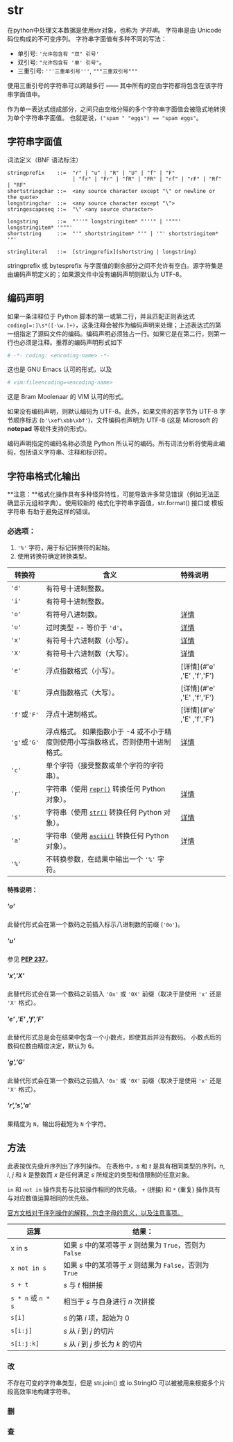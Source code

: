 # str

在python中处理文本数据是使用str对象，也称为 *字符串*。 字符串是由 Unicode 码位构成的不可变序列。 字符串字面值有多种不同的写法：

- 单引号: `'允许包含有 "双" 引号'`
- 双引号: `"允许包含有 '单' 引号"`。
- 三重引号: `'''三重单引号'''`, `"""三重双引号"""`

使用三重引号的字符串可以跨越多行 —— 其中所有的空白字符都将包含在该字符串字面值中。

作为单一表达式组成部分，之间只由空格分隔的多个字符串字面值会被隐式地转换为单个字符串字面值。 也就是说，`("spam " "eggs") == "spam eggs"`。

## 字符串字面值

词法定义（BNF 语法标注）

```
stringprefix    ::=  "r" | "u" | "R" | "U" | "f" | "F"
                     | "fr" | "Fr" | "fR" | "FR" | "rf" | "rF" | "Rf" | "RF"
shortstringchar ::=  <any source character except "\" or newline or the quote>
longstringchar  ::=  <any source character except "\">
stringescapeseq ::=  "\" <any source character>
```

```
longstring      ::=  "'''" longstringitem* "'''" | '"""' longstringitem* '"""'
shortstring     ::=  "'" shortstringitem* "'" | '"' shortstringitem* '"'

stringliteral   ::=  [stringprefix](shortstring | longstring)
```

 stringprefix 或 bytesprefix 与字面值的剩余部分之间不允许有空白。源字符集是由编码声明定义的；如果源文件中没有编码声明则默认为 UTF-8。

## 编码声明

如果一条注释位于 Python 脚本的第一或第二行，并且匹配正则表达式 `coding[=:]\s*([-\w.]+)`，这条注释会被作为编码声明来处理；上述表达式的第一组指定了源码文件的编码。编码声明必须独占一行。如果它是在第二行，则第一行也必须是注释。推荐的编码声明形式如下

```python
# -*- coding: <encoding-name> -*-
```

这也是 GNU Emacs 认可的形式，以及

```python
# vim:fileencoding=<encoding-name>
```

这是 Bram Moolenaar 的 VIM 认可的形式。

如果没有编码声明，则默认编码为 UTF-8。此外，如果文件的首字节为 UTF-8 字节顺序标志 (`b'\xef\xbb\xbf'`)，文件编码也声明为 UTF-8 (这是 Microsoft 的 **notepad** 等软件支持的形式)。

编码声明指定的编码名称必须是 Python 所认可的编码。所有词法分析将使用此编码，包括语义字符串、注释和标识符。

## 字符串格式化输出

**注意：**格式化操作具有多种怪异特性，可能导致许多常见错误（例如无法正确显示元组和字典）。使用较新的 格式化字符串字面值，str.format() 接口或 模板字符串 有助于避免这样的错误。



### 必选项：

1. `'%'` 字符，用于标记转换符的起始。
2. 使用转换符确定转换类型。

| 转换符       | **含义**                                                     | 特殊说明                   |
| ------------ | ------------------------------------------------------------ | :------------------------- |
| `'d'`        | 有符号十进制整数。                                           |                            |
| `'i'`        | 有符号十进制整数。                                           |                            |
| `'o'`        | 有符号八进制数。                                             | [详情](#'o')               |
| `'u'`        | 过时类型 -- 等价于 `'d'`。                                   | [详情](#'u')               |
| `'x'`        | 有符号十六进制数（小写）。                                   | [详情](#'x','X' )          |
| `'X'`        | 有符号十六进制数（大写）。                                   | [详情](#'x','X' )          |
| `'e'`        | 浮点指数格式（小写）。                                       | [详情](#'e' ,'E' ,'f','F') |
| `'E'`        | 浮点指数格式（大写）。                                       | [详情](#'e' ,'E' ,'f','F') |
| `'f'`或`'F'` | 浮点十进制格式。                                             | [详情](#'e' ,'E' ,'f','F') |
| `'g'`或`'G'` | 浮点格式。 如果指数小于 -4 或不小于精度则使用小写指数格式，否则使用十进制格式。 | [详情](#'g','G')           |
| `'c'`        | 单个字符（接受整数或单个字符的字符串）。                     |                            |
| `'r'`        | 字符串（使用 [`repr()`](https://docs.python.org/zh-cn/3/library/functions.html#repr) 转换任何 Python 对象）。 | [详情](#'r','s','a')       |
| `'s'`        | 字符串（使用 [`str()`](https://docs.python.org/zh-cn/3/library/stdtypes.html#str) 转换任何 Python 对象）。 | [详情](#'r','s','a')       |
| `'a'`        | 字符串（使用 [`ascii()`](https://docs.python.org/zh-cn/3/library/functions.html#ascii) 转换任何 Python 对象）。 | [详情](#'r','s','a')       |
| `'%'`        | 不转换参数，在结果中输出一个 `'%'` 字符。                    |                            |

#### 特殊说明：

##### 'o'

此替代形式会在第一个数码之前插入标示八进制数的前缀 (`'0o'`)。

##### 'u'

参见 [**PEP 237**](https://www.python.org/dev/peps/pep-0237)。

##### 'x','X'

此替代形式会在第一个数码之前插入 `'0x'` 或 `'0X'` 前缀（取决于是使用 `'x'` 还是 `'X'` 格式）。

##### 'e' ,'E' ,'f','F'

此替代形式总是会在结果中包含一个小数点，即使其后并没有数码。
小数点后的数码位数由精度决定，默认为 6。

##### 'g','G'

此替代形式会在第一个数码之前插入 `'0x'` 或 `'0X'` 前缀（取决于是使用 `'x'` 还是 `'X'` 格式）。

##### 'r','s','a'

果精度为 `N`，输出将截短为 `N` 个字符。

## 方法

此表按优先级升序列出了序列操作。 在表格中，*s* 和 *t* 是具有相同类型的序列，*n*, *i*, *j* 和 *k* 是整数而 *x* 是任何满足 *s* 所规定的类型和值限制的任意对象。

`in` 和 `not in` 操作具有与比较操作相同的优先级。 `+` (拼接) 和 `*` (重复) 操作具有与对应数值运算相同的优先级。

[官方文档对于序列操作的解释，包含字母的意义，以及注意事项。](https://docs.python.org/zh-cn/3/library/stdtypes.html#typesseq)

| 运算               | 结果：                                                    |
| ------------------ | --------------------------------------------------------- |
| x in s             | 如果 *s* 中的某项等于 *x* 则结果为 `True`，否则为 `False` |
| `x not in s`       | 如果 *s* 中的某项等于 *x* 则结果为 `False`，否则为 `True` |
| `s + t`            | *s* 与 *t* 相拼接                                         |
| `s * n` 或 `n * s` | 相当于 *s* 与自身进行 *n* 次拼接                          |
| `s[i]`             | *s* 的第 *i* 项，起始为 0                                 |
| `s[i:j]`           | *s* 从 *i* 到 *j* 的切片                                  |
| `s[i:j:k]`         | *s* 从 *i* 到 *j* 步长为 *k* 的切片                       |

### 改

不存在可变的字符串类型，但是 str.join() 或 io.StringIO 可以被被用来根据多个片段高效率地构建字符串。

### 删



### 查
